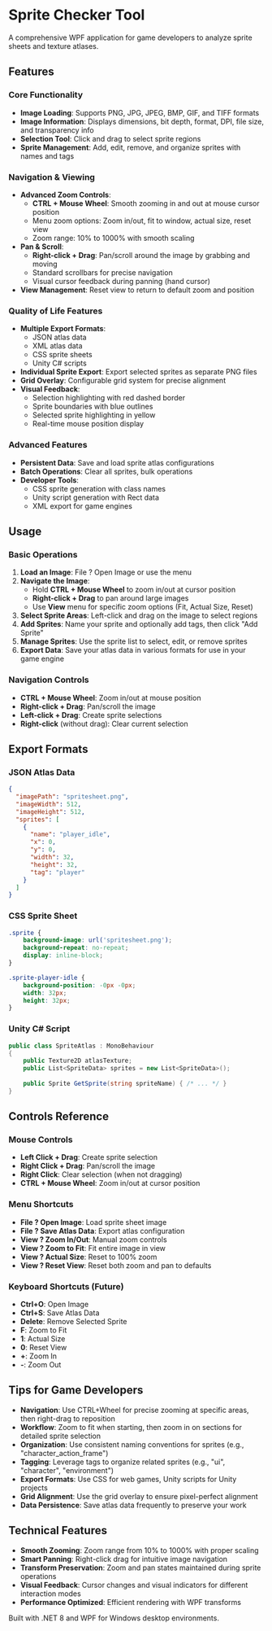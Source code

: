 # Sprite Checker Tool

A comprehensive WPF application for game developers to analyze sprite sheets and texture atlases.

## Features

### Core Functionality
- **Image Loading**: Supports PNG, JPG, JPEG, BMP, GIF, and TIFF formats
- **Image Information**: Displays dimensions, bit depth, format, DPI, file size, and transparency info
- **Selection Tool**: Click and drag to select sprite regions
- **Sprite Management**: Add, edit, remove, and organize sprites with names and tags

### Navigation & Viewing
- **Advanced Zoom Controls**: 
  - **CTRL + Mouse Wheel**: Smooth zooming in and out at mouse cursor position
  - Menu zoom options: Zoom in/out, fit to window, actual size, reset view
  - Zoom range: 10% to 1000% with smooth scaling
- **Pan & Scroll**:
  - **Right-click + Drag**: Pan/scroll around the image by grabbing and moving
  - Standard scrollbars for precise navigation
  - Visual cursor feedback during panning (hand cursor)
- **View Management**: Reset view to return to default zoom and position

### Quality of Life Features
- **Multiple Export Formats**: 
  - JSON atlas data
  - XML atlas data  
  - CSS sprite sheets
  - Unity C# scripts
- **Individual Sprite Export**: Export selected sprites as separate PNG files
- **Grid Overlay**: Configurable grid system for precise alignment
- **Visual Feedback**: 
  - Selection highlighting with red dashed border
  - Sprite boundaries with blue outlines
  - Selected sprite highlighting in yellow
  - Real-time mouse position display

### Advanced Features
- **Persistent Data**: Save and load sprite atlas configurations
- **Batch Operations**: Clear all sprites, bulk operations
- **Developer Tools**: 
  - CSS sprite generation with class names
  - Unity script generation with Rect data
  - XML export for game engines

## Usage

### Basic Operations
1. **Load an Image**: File ? Open Image or use the menu
2. **Navigate the Image**: 
   - Hold **CTRL + Mouse Wheel** to zoom in/out at cursor position
   - **Right-click + Drag** to pan around large images
   - Use **View** menu for specific zoom options (Fit, Actual Size, Reset)
3. **Select Sprite Areas**: Left-click and drag on the image to select regions
4. **Add Sprites**: Name your sprite and optionally add tags, then click "Add Sprite"
5. **Manage Sprites**: Use the sprite list to select, edit, or remove sprites
6. **Export Data**: Save your atlas data in various formats for use in your game engine

### Navigation Controls
- **CTRL + Mouse Wheel**: Zoom in/out at mouse position
- **Right-click + Drag**: Pan/scroll the image
- **Left-click + Drag**: Create sprite selections
- **Right-click** (without drag): Clear current selection

## Export Formats

### JSON Atlas Data
```json
{
  "imagePath": "spritesheet.png",
  "imageWidth": 512,
  "imageHeight": 512,
  "sprites": [
    {
      "name": "player_idle",
      "x": 0,
      "y": 0,
      "width": 32,
      "height": 32,
      "tag": "player"
    }
  ]
}
```

### CSS Sprite Sheet
```css
.sprite {
    background-image: url('spritesheet.png');
    background-repeat: no-repeat;
    display: inline-block;
}

.sprite-player-idle {
    background-position: -0px -0px;
    width: 32px;
    height: 32px;
}
```

### Unity C# Script
```csharp
public class SpriteAtlas : MonoBehaviour
{
    public Texture2D atlasTexture;
    public List<SpriteData> sprites = new List<SpriteData>();
    
    public Sprite GetSprite(string spriteName) { /* ... */ }
}
```

## Controls Reference

### Mouse Controls
- **Left Click + Drag**: Create sprite selection
- **Right Click + Drag**: Pan/scroll the image
- **Right Click**: Clear selection (when not dragging)
- **CTRL + Mouse Wheel**: Zoom in/out at cursor position

### Menu Shortcuts
- **File ? Open Image**: Load sprite sheet image
- **File ? Save Atlas Data**: Export atlas configuration
- **View ? Zoom In/Out**: Manual zoom controls
- **View ? Zoom to Fit**: Fit entire image in view
- **View ? Actual Size**: Reset to 100% zoom
- **View ? Reset View**: Reset both zoom and pan to defaults

### Keyboard Shortcuts (Future)
- **Ctrl+O**: Open Image
- **Ctrl+S**: Save Atlas Data
- **Delete**: Remove Selected Sprite
- **F**: Zoom to Fit
- **1**: Actual Size
- **0**: Reset View
- **+**: Zoom In
- **-**: Zoom Out

## Tips for Game Developers
- **Navigation**: Use CTRL+Wheel for precise zooming at specific areas, then right-drag to reposition
- **Workflow**: Zoom to fit when starting, then zoom in on sections for detailed sprite selection
- **Organization**: Use consistent naming conventions for sprites (e.g., "character_action_frame")
- **Tagging**: Leverage tags to organize related sprites (e.g., "ui", "character", "environment")
- **Export Formats**: Use CSS for web games, Unity scripts for Unity projects
- **Grid Alignment**: Use the grid overlay to ensure pixel-perfect alignment
- **Data Persistence**: Save atlas data frequently to preserve your work

## Technical Features
- **Smooth Zooming**: Zoom range from 10% to 1000% with proper scaling
- **Smart Panning**: Right-click drag for intuitive image navigation
- **Transform Preservation**: Zoom and pan states maintained during sprite operations
- **Visual Feedback**: Cursor changes and visual indicators for different interaction modes
- **Performance Optimized**: Efficient rendering with WPF transforms

Built with .NET 8 and WPF for Windows desktop environments.